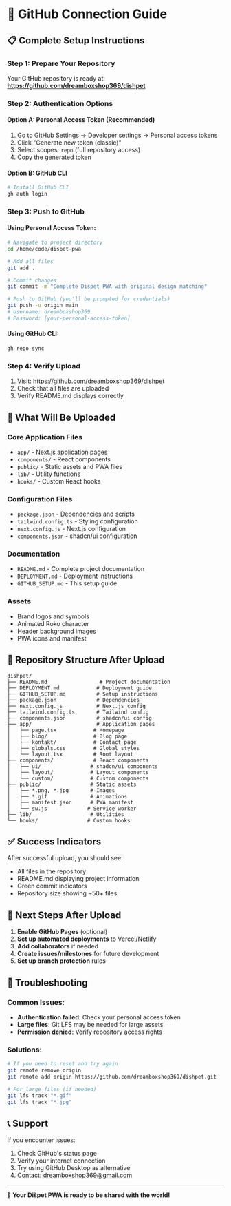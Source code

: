 # 🔗 GitHub Connection Guide

## 📋 Complete Setup Instructions

### Step 1: Prepare Your Repository
Your GitHub repository is ready at: **https://github.com/dreamboxshop369/dishpet**

### Step 2: Authentication Options

#### Option A: Personal Access Token (Recommended)
1. Go to GitHub Settings → Developer settings → Personal access tokens
2. Click "Generate new token (classic)"
3. Select scopes: `repo` (full repository access)
4. Copy the generated token

#### Option B: GitHub CLI
```bash
# Install GitHub CLI
gh auth login
```

### Step 3: Push to GitHub

#### Using Personal Access Token:
```bash
# Navigate to project directory
cd /home/code/dispet-pwa

# Add all files
git add .

# Commit changes
git commit -m "Complete Dišpet PWA with original design matching"

# Push to GitHub (you'll be prompted for credentials)
git push -u origin main
# Username: dreamboxshop369
# Password: [your-personal-access-token]
```

#### Using GitHub CLI:
```bash
gh repo sync
```

### Step 4: Verify Upload
1. Visit: https://github.com/dreamboxshop369/dishpet
2. Check that all files are uploaded
3. Verify README.md displays correctly

## 📁 What Will Be Uploaded

### Core Application Files
- `app/` - Next.js application pages
- `components/` - React components
- `public/` - Static assets and PWA files
- `lib/` - Utility functions
- `hooks/` - Custom React hooks

### Configuration Files
- `package.json` - Dependencies and scripts
- `tailwind.config.ts` - Styling configuration
- `next.config.js` - Next.js configuration
- `components.json` - shadcn/ui configuration

### Documentation
- `README.md` - Complete project documentation
- `DEPLOYMENT.md` - Deployment instructions
- `GITHUB_SETUP.md` - This setup guide

### Assets
- Brand logos and symbols
- Animated Roko character
- Header background images
- PWA icons and manifest

## 🎯 Repository Structure After Upload

```
dishpet/
├── README.md                 # Project documentation
├── DEPLOYMENT.md            # Deployment guide
├── GITHUB_SETUP.md          # Setup instructions
├── package.json             # Dependencies
├── next.config.js           # Next.js config
├── tailwind.config.ts       # Tailwind config
├── components.json          # shadcn/ui config
├── app/                     # Application pages
│   ├── page.tsx            # Homepage
│   ├── blog/               # Blog page
│   ├── kontakt/            # Contact page
│   ├── globals.css         # Global styles
│   └── layout.tsx          # Root layout
├── components/             # React components
│   ├── ui/                # shadcn/ui components
│   ├── layout/            # Layout components
│   └── custom/            # Custom components
├── public/                # Static assets
│   ├── *.png, *.jpg       # Images
│   ├── *.gif              # Animations
│   ├── manifest.json      # PWA manifest
│   └── sw.js             # Service worker
├── lib/                   # Utilities
└── hooks/                # Custom hooks
```

## ✅ Success Indicators

After successful upload, you should see:
- All files in the repository
- README.md displaying project information
- Green commit indicators
- Repository size showing ~50+ files

## 🚀 Next Steps After Upload

1. **Enable GitHub Pages** (optional)
2. **Set up automated deployments** to Vercel/Netlify
3. **Add collaborators** if needed
4. **Create issues/milestones** for future development
5. **Set up branch protection** rules

## 🔧 Troubleshooting

### Common Issues:
- **Authentication failed**: Check your personal access token
- **Large files**: Git LFS may be needed for large assets
- **Permission denied**: Verify repository access rights

### Solutions:
```bash
# If you need to reset and try again
git remote remove origin
git remote add origin https://github.com/dreamboxshop369/dishpet.git

# For large files (if needed)
git lfs track "*.gif"
git lfs track "*.jpg"
```

## 📞 Support

If you encounter issues:
1. Check GitHub's status page
2. Verify your internet connection
3. Try using GitHub Desktop as alternative
4. Contact: dreamboxshop369@gmail.com

---

**🎉 Your Dišpet PWA is ready to be shared with the world!**
